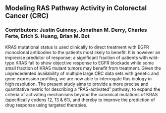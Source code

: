 ## Modeling RAS Pathway Activity in Colorectal Cancer (CRC)
### Contributors: Justin Guinney, Jonathan M. Derry, Charles Ferte, Erich S. Huang, Brian M. Bot

KRAS mutational status is used clinically to direct treatment with EGFR monoclonal antibodies to the patients most likely to benefit. It is however an imprecise predictor of response; a significant fraction of patients with wild-type KRAS fail to show objective response to EGFR blockade while some small fraction of KRAS mutant tumors may benefit from treatment. Given the unprecedented availability of multiple large CRC data sets with genetic and gene expression profiling, we are now able to interrogate Ras biology in high resolution. The present study aims to provide a more precise and quantitative metric for describing a “RAS-activated” pathway, to expand the criteria of activating mechanisms beyond the canonical mutations of KRAS (specifically codons 12, 13 & 61), and thereby to improve the prediction of drug response using targeted therapies.
